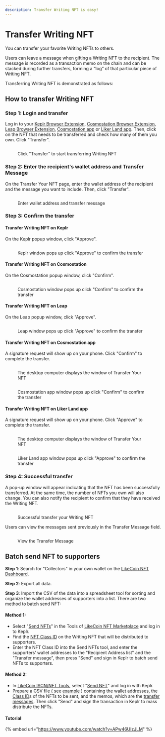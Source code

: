 ```yaml
---
description: Transfer Writing NFT is easy!
---
```


# Transfer Writing NFT

You can transfer your favorite Writing NFTs to others.

Users can leave a message when gifting a Writing NFT to the recipient. The message is recorded as a transaction memo on the chain and can be stacked during further transfers, forming a “log” of that particular piece of Writing NFT.

Transferring Writing NFT is demonstrated as follows:

## How to transfer Writing NFT

### Step 1: Login and transfer

Log in to your [Keplr Browser Extension](../wallet/keplr/), [Cosmostation Browser Extension](../wallet/cosmostation/), [Leap Browser Extension](../wallet/leap/), [Cosmostation app](../wallet/cosmostation-app/) or [Liker Land app](../../user-guide/liker-land/download.md). Then, click on the NFT that needs to be transferred and check how many of them you own. Click "Transfer".

<figure><img src="../../.gitbook/assets/NFT Transfer 1-en.png" alt=""><figcaption><p>Click "Transfer" to start transferring Writing NFT</p></figcaption></figure>

### Step 2: Enter the recipient's wallet address and Transfer Message

On the Transfer Your NFT page, enter the wallet address of the recipient and the message you want to include. Then, click "Transfer".

<figure><img src="../../.gitbook/assets/NFT Transfer 2-en.png" alt=""><figcaption><p>Enter wallet address and transfer message</p></figcaption></figure>

### Step 3: Confirm the transfer

#### Transfer Writing NFT on Keplr

On the Keplr popup window, click "Approve".

<figure><img src="../../.gitbook/assets/NFT Transfer 3-en.png" alt=""><figcaption><p>Keplr window pops up click "Approve" to confirm the transfer</p></figcaption></figure>

#### Transfer Writing NFT on Cosmostation

On the Cosmostation popup window, click "Confirm".

<figure><img src="../../.gitbook/assets/NFT Transfer 3-en (1).png" alt=""><figcaption><p>Cosmostation window pops up click "Confirm" to confirm the transfer</p></figcaption></figure>

#### Transfer Writing NFT on Leap

On the Leap popup window, click "Approve".

<figure><img src="../../.gitbook/assets/NFT Transfer 11-en.png" alt=""><figcaption><p>Leap window pops up click "Approve" to confirm the transfer</p></figcaption></figure>

#### Transfer Writing NFT on Cosmostation app

A signature request will show up on your phone. Click "Confirm" to complete the transfer.

<figure><img src="../../.gitbook/assets/NFT Transfer 4-en (1).png" alt=""><figcaption><p>The desktop computer displays the window of Transfer Your NFT</p></figcaption></figure>

<figure><img src="../../.gitbook/assets/NFT Transfer 10.png" alt=""><figcaption><p>Cosmostation app window pops up click "Confirm" to confirm the transfer</p></figcaption></figure>

#### Transfer Writing NFT on Liker Land app

A signature request will show up on your phone. Click "Approve" to complete the transfer.

<figure><img src="../../.gitbook/assets/NFT Transfer 9-en.png" alt=""><figcaption><p>The desktop computer displays the window of Transfer Your NFT</p></figcaption></figure>

<figure><img src="../../.gitbook/assets/NFT Transfer 6-en.png" alt=""><figcaption><p>Liker Land app window pops up click "Approve" to confirm the transfer</p></figcaption></figure>

### Step 4: Successful transfer

A pop-up window will appear indicating that the NFT has been successfully transferred. At the same time, the number of NFTs you own will also change. You can also notify the recipient to confirm that they have received the Writing NFT.

<figure><img src="../../.gitbook/assets/NFT Transfer 4-en.png" alt=""><figcaption><p>Successful transfer your Writing NFT</p></figcaption></figure>

Users can view the messages sent previously in the Transfer Message field.

<figure><img src="../../.gitbook/assets/NFT Transfer 8.png" alt=""><figcaption><p>View the Transfer Message</p></figcaption></figure>

## Batch send NFT to supporters

**Step 1**: Search for "Collectors" in your own wallet on the [LikeCoin NFT Dashboard](https://likecoin.github.io/likecoin-nft-dashboard/#/).

**Step 2**: Export all data.

**Step 3**: Import the CSV of the data into a spreadsheet tool for sorting and organize the wallet addresses of supporters into a list. There are two method to batch send NFT:

#### Method 1:

* Select "[Send NFTs](https://likecoin.github.io/likecoin-nft-marketplace/tools/send)" in the Tools of [LikeCoin NFT Marketplace](https://likecoin.github.io/likecoin-nft-marketplace/) and log in to Keplr.
* Find the [NFT Class ID](collect-writing-nft/nft-details.md#nft-class-id) on the Writing NFT that will be distributed to supporters.
* Enter the NFT Class ID into the Send NFTs tool, and enter the supporters’ wallet addresses to the "Recipient Address list" and the "Transfer message", then press "Send" and sign in Keplr to batch send NFTs to supporters.

#### Method 2:

* In [LikeCoin ISCN/NFT Tools](https://likecoin.github.io/iscn-nft-tools/), select "[Send NFT](https://likecoin.github.io/iscn-nft-tools/send-nft)" and log in with Keplr.
* Prepare a CSV file ( see [example](https://github.com/likecoin/iscn-nft-tools/blob/master/send-nft/list\_example.csv) ) containing the wallet addresses, the [Class ID](collect-writing-nft/nft-details.md#nft-class-id)s of the NFTs to be sent, and the memos, which are the [transfer messages](transfer-writing-nft.md#step-2-enter-the-recipients-wallet-address-and-transfer-message). Then click "Send" and sign the transaction in Keplr to mass distribute the NFTs.

#### Tutorial

{% embed url="https://www.youtube.com/watch?v=APw46UIzJLM" %}
